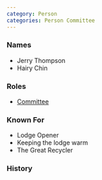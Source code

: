 ```yaml
---
category: Person
categories: Person Committee
---
```


### Names

- Jerry Thompson
- Hairy Chin

### Roles

- [Committee](Committee)

### Known For

- Lodge Opener
- Keeping the lodge warm
- The Great Recycler

### History


